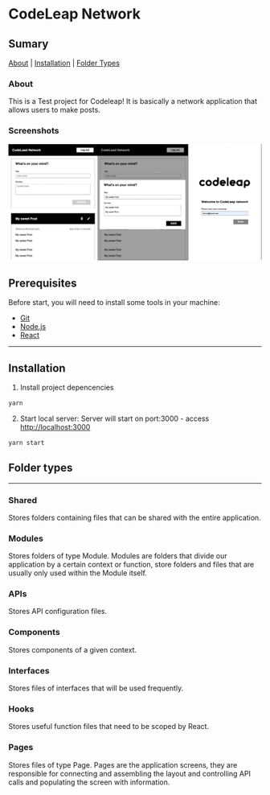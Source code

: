 # CodeLeap Network

## Sumary

[About](#about) | [Installation](#installation) | [Folder Types](#folder-types)

### About

This is a Test project for Codeleap!
It is basically a network application that allows users to make posts.

### Screenshots

![alt text](./src/shared/assets/prints.png)

## Prerequisites

Before start, you will need to install some tools in your machine:

- [Git](https://git-scm.com)
- [Node.js](https://nodejs.org/en/)
- [React](https://pt-br.reactjs.org/)

---

## Installation

1.  Install project depencencies

```bash
yarn
```

2. Start local server:
   Server will start on port:3000 - access <http://localhost:3000>

```bash
yarn start
```

## Folder types

---

### Shared

Stores folders containing files that can be shared with the entire application.

### Modules

Stores folders of type Module. Modules are folders that divide our application by a certain context or function, store folders and files that are usually only used within the Module itself.

### APIs

Stores API configuration files.

### Components

Stores components of a given context.

### Interfaces

Stores files of interfaces that will be used frequently.

### Hooks

Stores useful function files that need to be scoped by React.

### Pages

Stores files of type Page. Pages are the application screens, they are responsible for connecting and assembling the layout and controlling API calls and populating the screen with information.
